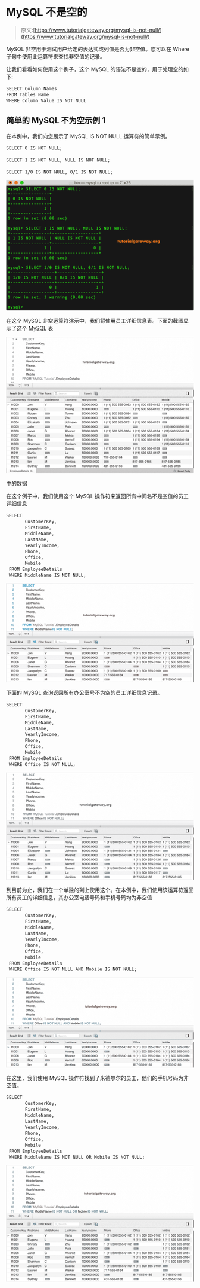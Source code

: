 # MySQL 不是空的

> 原文:[https://www.tutorialgateway.org/mysql-is-not-null/](https://www.tutorialgateway.org/mysql-is-not-null/)

MySQL 非空用于测试用户给定的表达式或列值是否为非空值。您可以在 Where 子句中使用此运算符来查找非空值的记录。

让我们看看如何使用这个例子，这个 MySQL 的语法不是空的，用于处理空的如下:

```
SELECT Column_Names  
FROM Tables_Name
WHERE Column_Value IS NOT NULL
```

## 简单的 MySQL 不为空示例 1

在本例中，我们向您展示了 MySQL IS NOT NULL 运算符的简单示例。

```
SELECT 0 IS NOT NULL;

SELECT 1 IS NOT NULL, NULL IS NOT NULL;

SELECT 1/0 IS NOT NULL, 0/1 IS NOT NULL;
```

![MySQL IS NOT NULL Operator 1](img/1e7b7dc842cd9e5ce2330f7c8571c033.png)

在这个 MySQL 非空运算符演示中，我们将使用员工详细信息表。下面的截图显示了这个 [MySQL](https://www.tutorialgateway.org/mysql-tutorial/) 表

![MySQL IS NOT NULL Operator 2](img/2a761412f9af7036fa437e203a6f3946.png)

中的数据

在这个例子中，我们使用这个 MySQL 操作符来返回所有中间名不是空值的员工详细信息

```
SELECT 
       CustomerKey,
       FirstName, 
       MiddleName,
       LastName,
       YearlyIncome,
       Phone,
       Office,
       Mobile
 FROM EmployeeDetails
 WHERE MiddleName IS NOT NULL;
```

![MySQL IS NOT NULL Operator 3](img/e33d4490bfb9cc8233929071b82d9709.png)

下面的 MySQL 查询返回所有办公室号不为空的员工详细信息记录。

```
SELECT 
       CustomerKey,
       FirstName, 
       MiddleName,
       LastName,
       YearlyIncome,
       Phone,
       Office,
       Mobile
 FROM EmployeeDetails
 WHERE Office IS NOT NULL;
```

![MySQL IS NOT NULL Operator 4](img/9fad7591cd2caad402094f430095c868.png)

到目前为止，我们在一个单独的列上使用这个。在本例中，我们使用该运算符返回所有员工的详细信息，其办公室电话号码和手机号码均为非空值

```
SELECT 
       CustomerKey,
       FirstName, 
       MiddleName,
       LastName,
       YearlyIncome,
       Phone,
       Office,
       Mobile
 FROM EmployeeDetails
 WHERE Office IS NOT NULL AND Mobile IS NOT NULL;
```

![MySQL IS NOT NULL Operator 5](img/206500bafb0471b36a084c994ae46880.png)

在这里，我们使用 MySQL 操作符找到了米德尔尔的员工，他们的手机号码为非空值。

```
SELECT 
       CustomerKey,
       FirstName, 
       MiddleName,
       LastName,
       YearlyIncome,
       Phone,
       Office,
       Mobile
 FROM EmployeeDetails
 WHERE MiddleName IS NOT NULL OR Mobile IS NOT NULL;
```

![MySQL IS NOT NULL Operator 6](img/21782fabfc6a101f8d84966758566c8c.png)